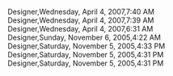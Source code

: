 ﻿Designer,Wednesday, April 4, 2007,7:40 AM  Designer,Wednesday, April 4, 2007,7:39 AM  Designer,Wednesday, April 4, 2007,6:31 AM  Designer,Sunday, November 6, 2005,4:22 AM  Designer,Saturday, November 5, 2005,4:33 PM  Designer,Saturday, November 5, 2005,4:31 PM  Designer,Saturday, November 5, 2005,4:31 PM